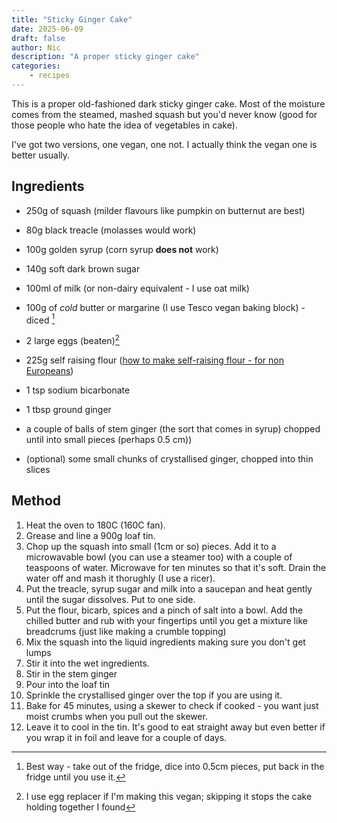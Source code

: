 ```yaml
---
title: "Sticky Ginger Cake"
date: 2025-06-09
draft: false
author: Nic 
description: "A proper sticky ginger cake"
categories:
    - recipes
---
```


This is a proper old-fashioned dark sticky ginger cake. Most of the moisture comes from the steamed, mashed squash but you'd never know (good for those people who hate the idea of vegetables in cake).

I've got two versions, one vegan, one not. I actually think the vegan one is better usually. 

<!--more-->

## Ingredients

* 250g of squash (milder flavours like pumpkin on butternut are best)
* 80g black treacle (molasses would work)
* 100g golden syrup (corn syrup **does not** work)
* 140g soft dark brown sugar
* 100ml of milk (or non-dairy equivalent - I use oat milk)
* 100g of *cold* butter or margarine (I use Tesco vegan baking block) - diced [^1]
* 2 large eggs (beaten)[^2]
* 225g self raising flour ([how to make self-raising flour - for non Europeans](https://www.kingarthurbaking.com/recipes/homemade-self-rising-flour-recipe))

* 1 tsp sodium bicarbonate
* 1 tbsp ground ginger 
* a couple of balls of stem ginger (the sort that comes in syrup) chopped until into small pieces (perhaps 0.5 cm))
* (optional) some small chunks of crystallised ginger, chopped into thin slices


## Method

1. Heat the oven to 180C (160C fan). 
2. Grease and line a 900g loaf tin. 
2. Chop up the squash into small (1cm or so) pieces. Add it to a microwavable bowl (you can use a steamer too) with a couple of teaspoons of water. Microwave for ten minutes so that it's soft. Drain the water off and mash it thorughly (I use a ricer).
3. Put the treacle, syrup sugar and milk into a saucepan and heat gently until the sugar dissolves. Put to one side. 
4. Put the flour, bicarb, spices and a pinch of salt into a bowl. Add the chilled butter and rub with your fingertips until you get a mixture like breadcrums (just like making a crumble topping) 
5. Mix the squash into the liquid ingredients making sure you don't get lumps
6. Stir it into the wet ingredients. 
7. Stir in the stem ginger 
8. Pour into the loaf tin
9. Sprinkle the crystallised ginger over the top if you are using it. 
10. Bake for 45 minutes, using a skewer to check if cooked - you want just moist crumbs when you pull out the skewer.
11. Leave it to cool in the tin. It's good to eat straight away but even better if you wrap it in foil and leave for a couple of days. 


[^1]: Best way - take out of the fridge, dice into 0.5cm pieces, put back in the fridge until you use it. 
[^2]: I use egg replacer if I'm making this vegan; skipping it stops the cake holding together I found 
